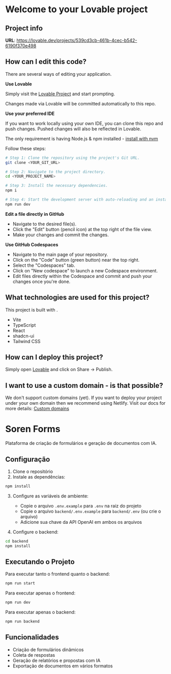 # Welcome to your Lovable project

## Project info

**URL**: https://lovable.dev/projects/539cd3cb-461b-4cec-b542-6190f370e498

## How can I edit this code?

There are several ways of editing your application.

**Use Lovable**

Simply visit the [Lovable Project](https://lovable.dev/projects/539cd3cb-461b-4cec-b542-6190f370e498) and start prompting.

Changes made via Lovable will be committed automatically to this repo.

**Use your preferred IDE**

If you want to work locally using your own IDE, you can clone this repo and push changes. Pushed changes will also be reflected in Lovable.

The only requirement is having Node.js & npm installed - [install with nvm](https://github.com/nvm-sh/nvm#installing-and-updating)

Follow these steps:

```sh
# Step 1: Clone the repository using the project's Git URL.
git clone <YOUR_GIT_URL>

# Step 2: Navigate to the project directory.
cd <YOUR_PROJECT_NAME>

# Step 3: Install the necessary dependencies.
npm i

# Step 4: Start the development server with auto-reloading and an instant preview.
npm run dev
```

**Edit a file directly in GitHub**

- Navigate to the desired file(s).
- Click the "Edit" button (pencil icon) at the top right of the file view.
- Make your changes and commit the changes.

**Use GitHub Codespaces**

- Navigate to the main page of your repository.
- Click on the "Code" button (green button) near the top right.
- Select the "Codespaces" tab.
- Click on "New codespace" to launch a new Codespace environment.
- Edit files directly within the Codespace and commit and push your changes once you're done.

## What technologies are used for this project?

This project is built with .

- Vite
- TypeScript
- React
- shadcn-ui
- Tailwind CSS

## How can I deploy this project?

Simply open [Lovable](https://lovable.dev/projects/539cd3cb-461b-4cec-b542-6190f370e498) and click on Share -> Publish.

## I want to use a custom domain - is that possible?

We don't support custom domains (yet). If you want to deploy your project under your own domain then we recommend using Netlify. Visit our docs for more details: [Custom domains](https://docs.lovable.dev/tips-tricks/custom-domain/)

# Soren Forms

Plataforma de criação de formulários e geração de documentos com IA.

## Configuração

1. Clone o repositório
2. Instale as dependências:
```bash
npm install
```

3. Configure as variáveis de ambiente:
   - Copie o arquivo `.env.example` para `.env` na raiz do projeto
   - Copie o arquivo `backend/.env.example` para `backend/.env` (ou crie o arquivo)
   - Adicione sua chave da API OpenAI em ambos os arquivos

4. Configure o backend:
```bash
cd backend
npm install
```

## Executando o Projeto

Para executar tanto o frontend quanto o backend:
```bash
npm run start
```

Para executar apenas o frontend:
```bash
npm run dev
```

Para executar apenas o backend:
```bash
npm run backend
```

## Funcionalidades

- Criação de formulários dinâmicos
- Coleta de respostas
- Geração de relatórios e propostas com IA
- Exportação de documentos em vários formatos
